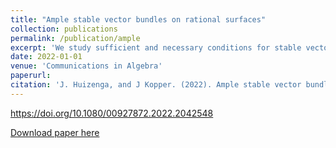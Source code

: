 ```yaml
---
title: "Ample stable vector bundles on rational surfaces"
collection: publications
permalink: /publication/ample
excerpt: 'We study sufficient and necessary conditions for stable vector bundles on the plane to be ample. Joint work with Jack Huizenga.'
date: 2022-01-01
venue: 'Communications in Algebra'
paperurl:
citation: 'J. Huizenga, and J Kopper. (2022). Ample stable vector bundles on rational surfaces. **Comm. Alg.** (to appear).'
---
```


https://doi.org/10.1080/00927872.2022.2042548

[Download paper here](http://jmkopper.github.io/files/ample_p2.pdf)
